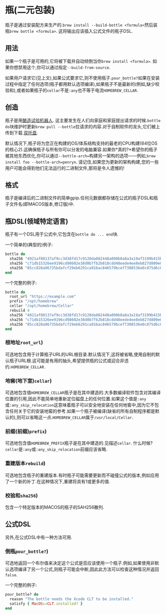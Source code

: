 
# 瓶(二元包装)

瓶子是通过安装配方来生产的.`brew install --build-bottle <formula>`然后装瓶`brew bottle <formula>`. 这将输出应该插入公式文件的瓶子DSL.

## 用法

如果一个瓶子是可用的,它将被下载并自动倾倒当你`brew install <formula>`. 如果你想禁用这个,你可以通过指定`--build-from-source`.

如果用户请求它(见上文),如果公式要求它,则不使用瓶子.`pour_bottle?`如果在安装过程中指定了任何选项(瓶子都用默认选项编译),如果瓶子不是最新的(例如,缺少校验和),或者如果瓶子的`cellar`不是`:any`也不等于电流`HOMEBREW_CELLAR`.

## 创造

瓶子是用[酿造试验机器人](Brew-Test-Bot.md). 这主要发生在人们向家庭和家庭提出请求的时候.`bottle do`块维护时更新`brew pull --bottle`拉请求的内容.对于自制软件的龙头,它们被上传到下载.[双托盘](https://bintray.com/homebrew).

默认情况下,瓶子将为您正在构建的OS/体系结构支持的最老的CPU构建(64位OS的核心2).这确保瓶子与所有你可以分发的电脑兼容.如果你*真的?*希望你的瓶子被其他东西优化,你可以通过`--bottle-arch=`构建另一架构的选项——例如,`brew install foo --bottle-arch=penryn`. 请记住,如果您为更新的架构构建,您的一些用户可能会得到他们无法运行的二进制文件,那将是令人遗憾的!

## 格式

瓶子是编译后的二进制文件的简单gpip.任何元数据都存储在公式的瓶子DSL和瓶子文件名(即MACOS版本,修订版)中.

## 瓶DSL(领域特定语言)

瓶子有一个DSL用于公式中,它包含在`bottle do ... end`块.

一个简单的(典型的)例子:

```ruby
bottle do
  sha256 "4921af80137af9cc3d38fd17c9120da882448a090b0a8a3a19af3199b415bfca" => :sierra
  sha256 "c71db15326ee9196cd98602e38d0b7fb2b818cdd48eede4ee8eb827d809e09ba" => :el_capitan
  sha256 "85cc828a96735bdafcf29eb6291ca91bac846579bcef7308536e0c875d6c81d7" => :yosemite
end
```

一个完整的例子:

```ruby
bottle do
  root_url "https://example.com"
  prefix "/opt/homebrew"
  cellar "/opt/homebrew/Cellar"
  rebuild 4
  sha256 "4921af80137af9cc3d38fd17c9120da882448a090b0a8a3a19af3199b415bfca" => :sierra
  sha256 "c71db15326ee9196cd98602e38d0b7fb2b818cdd48eede4ee8eb827d809e09ba" => :el_capitan
  sha256 "85cc828a96735bdafcf29eb6291ca91bac846579bcef7308536e0c875d6c81d7" => :yosemite
end
```

### 根地址`root_url`)

可选地包含用于计算瓶子URL的URL根目录.默认情况下,这将被省略,使用自制的默认瓶子URL根.这可能是有用的抽头,希望提供瓶的公式或迎合非违约.`HOMEBREW_CELLAR`.

### 地窖(地下室)`cellar`)

可选地包含值`HOMEBREW_CELLAR`瓶子是在其中建造的.大多数编译软件包含对其编译位置的引用,因此不能简单地重新定位磁盘上的任何位置.如果这个值是`:any`或`:any_skip_relocation`这意味着瓶子可以安全地安装在任何地窖中,因为它不包含任何关于它的安装地窖的参考.如果一个瓶子被编译(缺省的所有自制程序都是默认的),则可以省略这一点.`HOMEBREW_CELLAR`属于`/usr/local/Cellar`.

### 前缀(前缀)`prefix`)

可选地包含值`HOMEBREW_PREFIX`瓶子是在其中建造的.见描述`cellar`. 什么时候?`cellar`是`:any`或`:any_skip_relocation`前缀应该省略.

### 重建版本`rebuild`)

可选地包含瓶子的重建版本.有时瓶子可能需要更新而不碰撞公式的版本,例如应用了一个新的补丁.在这种情况下,重建将具有1或更多的值.

### 校验和`sha256`)

包含一个特定版本的MACOS的瓶子的SAH256散列.

## 公式DSL

另外,在公式DSL中有一种方法可用.

### 倒瓶`pour_bottle?`)

可选地返回一个布尔值来决定这个公式是否应该使用一个瓶子.例如,如果使用非默认选项编译了另一个公式,则瓶子可能会中断,因此此方法可以检查这种情况并返回`false`.

一个完整的例子:

```ruby
pour_bottle? do
  reason "The bottle needs the Xcode CLT to be installed."
  satisfy { MacOS::CLT.installed? }
end
```
